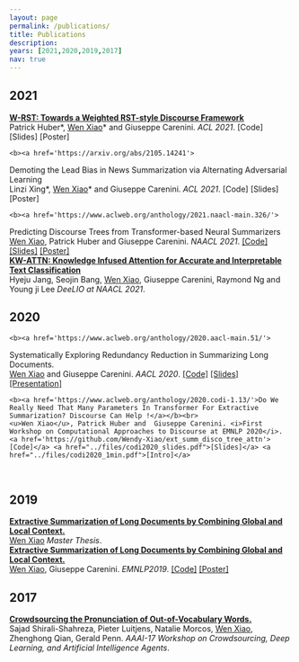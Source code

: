 ```yaml
---
layout: page
permalink: /publications/
title: Publications
description: 
years: [2021,2020,2019,2017]
nav: true
---
```


<div class="publications">
    <h2 class="year">2021</h2>
    <b><a href=''>
W-RST: Towards a Weighted RST-style Discourse Framework</a></b><br>
    Patrick Huber*, <u>Wen Xiao</u>*  and  Giuseppe Carenini. <i>ACL 2021</i>. <a>[Code]</a> <a>[Slides]</a> <a>[Poster]</a>
    <br>

    <b><a href='https://arxiv.org/abs/2105.14241'>
Demoting the Lead Bias in News Summarization via Alternating Adversarial Learning</a></b><br>
    Linzi Xing*, <u>Wen Xiao</u>*  and  Giuseppe Carenini. <i>ACL 2021</i>. <a>[Code]</a> <a>[Slides]</a> <a>[Poster]</a>
    <br>

    <b><a href='https://www.aclweb.org/anthology/2021.naacl-main.326/'>
Predicting Discourse Trees from Transformer-based Neural Summarizers</a></b><br>
    <u>Wen Xiao</u>, Patrick Huber  and  Giuseppe Carenini. <i>NAACL 2021</i>. <a href='https://github.com/Wendy-Xiao/summ_guided_disco_parser'>[Code]</a> <a href='../files/NAACL_slides.pdf'>[Slides]</a> <a href='../files/NAACL_poster.pdf'>[Poster]</a>
    <br>
    <b><a href='https://www.aclweb.org/anthology/2021.deelio-1.10/'>
KW-ATTN: Knowledge Infused Attention for Accurate and Interpretable Text Classification </a></b><br>
    Hyeju Jang, Seojin Bang, <u>Wen Xiao</u>, Giuseppe Carenini, Raymond Ng and Young ji Lee <i>DeeLIO at NAACL 2021</i>.
    <br>
    <h2 class="year">2020</h2>

    <b><a href='https://www.aclweb.org/anthology/2020.aacl-main.51/'>
Systematically Exploring Redundancy Reduction in Summarizing Long Documents.</a></b><br>
    <u>Wen Xiao</u>  and  Giuseppe Carenini. <i>AACL 2020</i>. <a href='https://github.com/Wendy-Xiao/redundancy_reduction_longdoc'>[Code]</a> <a href="../files/aacl2020_slides.pdf">[Slides]</a> <a href='https://www.youtube.com/watch?v=EtwLHwK7QBo'>[Presentation]</a>
    <br>

    <b><a href='https://www.aclweb.org/anthology/2020.codi-1.13/'>Do We Really Need That Many Parameters In Transformer For Extractive Summarization? Discourse Can Help !</a></b><br>
    <u>Wen Xiao</u>, Patrick Huber and  Giuseppe Carenini. <i>First Workshop on Computational Approaches to Discourse at EMNLP 2020</i>. <a href='https://github.com/Wendy-Xiao/ext_summ_disco_tree_attn'>[Code]</a> <a href="../files/codi2020_slides.pdf">[Slides]</a> <a href="../files/codi2020_1min.pdf">[Intro]</a>
<br>
     <h2 class="year">2019</h2>
        <b><a href='https://open.library.ubc.ca/collections/ubctheses/24/items/1.0380504'>Extractive Summarization of Long Documents by Combining Global and Local Context.</a></b> <br>
        <u>Wen Xiao</u> <i>Master Thesis</i>.
        <br>
<!--    <h2 class="year">2019</h2> -->
        <b><a href='https://www.aclweb.org/anthology/D19-1298.pdf'>Extractive Summarization of Long Documents by Combining Global and Local Context.</a></b> <br>
        <u>Wen Xiao</u>, Giuseppe Carenini. <i>EMNLP2019</i>.
        <a href='https://github.com/Wendy-Xiao/Extsumm_local_global_context'>[Code]</a> <a href="../files/posterEMNLP19_final.pdf">[Poster]</a>
        <br>
        <h2 class="year">2017</h2>
        <b><a href='https://aaai.org/ocs/index.php/WS/AAAIW17/paper/view/15106'>Crowdsourcing the Pronunciation of Out-of-Vocabulary Words.</a></b> <br>
        Sajad Shirali-Shahreza, Pieter Luitjens, Natalie Morcos, <u>Wen Xiao</u>, Zhenghong Qian, Gerald Penn. <i>AAAI-17 Workshop on Crowdsourcing, Deep Learning, and Artificial Intelligence Agents</i>.<br>
</div>

<!-- ---
layout: archive
permalink: /publications/
title: Publications
description: publications by categories in reversed chronological order. generated by jekyll-scholar.
years: [2021, 2020, 2019, 2017]
nav: true
---

<div class="publications">

{% for y in page.years %}
  <h2 class="year">{{y}}</h2>
  {% bibliography -f papers -q @*[year={{y}}]* %}
{% endfor %} -->

<!-- </div> -->
<!-- -- ---
layout: archive
title: "Publications"
permalink: /publications/
author_profile: true
--- -->

<!-- {% if author.googlescholar %}
  You can also find my articles on <u><a href="{{author.googlescholar}}">my Google Scholar profile</a>.</u>
{% endif %}

{% include base_path %}

{% for post in site.publications reversed %}
  {% include archive-single.html %}
{% endfor %}  -->


